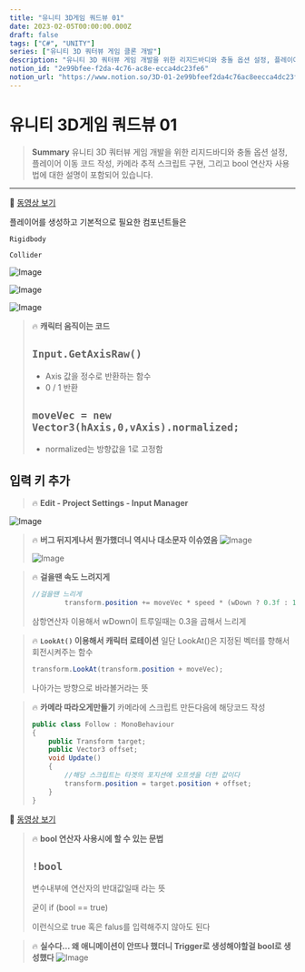 ```yaml
---
title: "유니티 3D게임 쿼드뷰 01"
date: 2023-02-05T00:00:00.000Z
draft: false
tags: ["C#", "UNITY"]
series: ["유니티 3D 쿼터뷰 게임 클론 개발"]
description: "유니티 3D 쿼터뷰 게임 개발을 위한 리지드바디와 충돌 옵션 설정, 플레이어 이동 코드 작성, 카메라 추적 스크립트 구현, 그리고 bool 연산자 사용법에 대한 설명이 포함되어 있습니다."
notion_id: "2e99bfee-f2da-4c76-ac8e-ecca4dc23fe6"
notion_url: "https://www.notion.so/3D-01-2e99bfeef2da4c76ac8eecca4dc23fe6"
---
```


# 유니티 3D게임 쿼드뷰 01

> **Summary**
> 유니티 3D 쿼터뷰 게임 개발을 위한 리지드바디와 충돌 옵션 설정, 플레이어 이동 코드 작성, 카메라 추적 스크립트 구현, 그리고 bool 연산자 사용법에 대한 설명이 포함되어 있습니다.

---

🎥 [동영상 보기](https://www.youtube.com/watch?v=WkMM7Uu2AoA&list=PLO-mt5Iu5TeYkrBzWKuTCl6IUm_bA6BKy&index=1)

플레이어를 생성하고 기본적으로 필요한 컴포넌트들은

`Rigidbody`

`Collider`

![Image](https://prod-files-secure.s3.us-west-2.amazonaws.com/09ccd4d5-876c-4bba-bbdf-cc77a0a11257/e25a54b7-090a-4341-a056-7fa56bbcc104/Untitled.png?X-Amz-Algorithm=AWS4-HMAC-SHA256&X-Amz-Content-Sha256=UNSIGNED-PAYLOAD&X-Amz-Credential=ASIAZI2LB4666CUGOJ2T%2F20250724%2Fus-west-2%2Fs3%2Faws4_request&X-Amz-Date=20250724T102356Z&X-Amz-Expires=3600&X-Amz-Security-Token=IQoJb3JpZ2luX2VjEAIaCXVzLXdlc3QtMiJHMEUCIHhk81pOEFcAUi3LajXyvyYHNaBuPxk5XGZoo2cpuK5JAiEA242WAx8U%2B0J%2B%2B82aIjDFa9C9asva1f443VC2gLygLVQq%2FwMIKhAAGgw2Mzc0MjMxODM4MDUiDG8bw%2Bc1xTUCd6G32SrcA2dfx5ZxzgJZtjm4gZH1Z%2BV17MGC44uOy6kLBd%2BJf1%2BqktLhnhGBzHYu9RWsxvp24tPa0QgqNm259Ww3nBwnuDZej8R%2B66DxXnY5zGYkFyNBWmOUSF%2Bqd9HzL4CEqW9XzKQ2%2FiIwHSEznRc13cMXC%2FEPLJ%2F7cJcUt1ACGAYt2YV89TE8ESEZkvfVH2c8%2FJ8lOgcK9OO%2BAccChVGotaJ0k6EOwquUD%2F3IPgRCRSSdNZ%2ByEo50EAlFtd%2BYXqpIzO%2BzeZ1EaYT2ocQSNMtldtvyKtSMcNbZgGbLWHDAjGDEwQQ0UYclAk%2FppFeOr7GA6TQtuc8McH5LvejwyEJC%2FlET8SMoFT2bnWU8MF89U4GDNt0cFoEa3K1BePpLERRaBYovydAuFdRUZt8pFEOa0%2FhpcPWRwC974%2B02MUKb8GQ94cEmXSoOSHKS5C9RMH8KDVdMN6sBcVb876A39RuV1Kx%2BcH7POFkHalbAmPUDtzY2aKP1QeeixB0CBt0FVhdQuMphLBIR6ESr34Fed9Ys0RBe6sPObqHFCy%2BTv2xT2sQpdM9DGFVEXY9ZhWTvroNuu8J7jojznzcbMCCrM0YRrwM6QtmZW2HlO%2FxZDM12f9FCRjp8lWT4Rmc4UVYDxyi2MJv1h8QGOqUBRVRV80taKZU11gusz74MX4JZRSjy2SBSgLer89W3Yn4m1njsS%2FrqY38%2FFLjubhdWEyKYpWSoNRcP%2BRw1PcxnsHY1rVnDwdVULP1w7W3FMw0X%2F7Ap62hTXHpixqDTNu3nQk3EA6CJDycZiXcVg7vFxvoieOQRvJTIFGpzwdaWVUN4vc6XhIH%2BdaFJW5R4lA%2BQAGT1Y5Yi2baR2jRGOnL8UoApOcpu&X-Amz-Signature=d4f9ba3ab1ac1d483fe0a2648a4bda3204e1df1e08f7e7f55fffaa08a3ee1805&X-Amz-SignedHeaders=host&x-amz-checksum-mode=ENABLED&x-id=GetObject)

![Image](https://prod-files-secure.s3.us-west-2.amazonaws.com/09ccd4d5-876c-4bba-bbdf-cc77a0a11257/cd28774a-ae2b-46c5-91c9-b4d16825172f/Untitled.png?X-Amz-Algorithm=AWS4-HMAC-SHA256&X-Amz-Content-Sha256=UNSIGNED-PAYLOAD&X-Amz-Credential=ASIAZI2LB4666CUGOJ2T%2F20250724%2Fus-west-2%2Fs3%2Faws4_request&X-Amz-Date=20250724T102356Z&X-Amz-Expires=3600&X-Amz-Security-Token=IQoJb3JpZ2luX2VjEAIaCXVzLXdlc3QtMiJHMEUCIHhk81pOEFcAUi3LajXyvyYHNaBuPxk5XGZoo2cpuK5JAiEA242WAx8U%2B0J%2B%2B82aIjDFa9C9asva1f443VC2gLygLVQq%2FwMIKhAAGgw2Mzc0MjMxODM4MDUiDG8bw%2Bc1xTUCd6G32SrcA2dfx5ZxzgJZtjm4gZH1Z%2BV17MGC44uOy6kLBd%2BJf1%2BqktLhnhGBzHYu9RWsxvp24tPa0QgqNm259Ww3nBwnuDZej8R%2B66DxXnY5zGYkFyNBWmOUSF%2Bqd9HzL4CEqW9XzKQ2%2FiIwHSEznRc13cMXC%2FEPLJ%2F7cJcUt1ACGAYt2YV89TE8ESEZkvfVH2c8%2FJ8lOgcK9OO%2BAccChVGotaJ0k6EOwquUD%2F3IPgRCRSSdNZ%2ByEo50EAlFtd%2BYXqpIzO%2BzeZ1EaYT2ocQSNMtldtvyKtSMcNbZgGbLWHDAjGDEwQQ0UYclAk%2FppFeOr7GA6TQtuc8McH5LvejwyEJC%2FlET8SMoFT2bnWU8MF89U4GDNt0cFoEa3K1BePpLERRaBYovydAuFdRUZt8pFEOa0%2FhpcPWRwC974%2B02MUKb8GQ94cEmXSoOSHKS5C9RMH8KDVdMN6sBcVb876A39RuV1Kx%2BcH7POFkHalbAmPUDtzY2aKP1QeeixB0CBt0FVhdQuMphLBIR6ESr34Fed9Ys0RBe6sPObqHFCy%2BTv2xT2sQpdM9DGFVEXY9ZhWTvroNuu8J7jojznzcbMCCrM0YRrwM6QtmZW2HlO%2FxZDM12f9FCRjp8lWT4Rmc4UVYDxyi2MJv1h8QGOqUBRVRV80taKZU11gusz74MX4JZRSjy2SBSgLer89W3Yn4m1njsS%2FrqY38%2FFLjubhdWEyKYpWSoNRcP%2BRw1PcxnsHY1rVnDwdVULP1w7W3FMw0X%2F7Ap62hTXHpixqDTNu3nQk3EA6CJDycZiXcVg7vFxvoieOQRvJTIFGpzwdaWVUN4vc6XhIH%2BdaFJW5R4lA%2BQAGT1Y5Yi2baR2jRGOnL8UoApOcpu&X-Amz-Signature=7eee52b1869995e62ac534a5bca29889f06a8d8da36f7c6622f750f64c6d9088&X-Amz-SignedHeaders=host&x-amz-checksum-mode=ENABLED&x-id=GetObject)

![Image](https://prod-files-secure.s3.us-west-2.amazonaws.com/09ccd4d5-876c-4bba-bbdf-cc77a0a11257/3dee5859-7bcf-41fb-9694-be9a6ee40a00/Untitled.png?X-Amz-Algorithm=AWS4-HMAC-SHA256&X-Amz-Content-Sha256=UNSIGNED-PAYLOAD&X-Amz-Credential=ASIAZI2LB4666CUGOJ2T%2F20250724%2Fus-west-2%2Fs3%2Faws4_request&X-Amz-Date=20250724T102356Z&X-Amz-Expires=3600&X-Amz-Security-Token=IQoJb3JpZ2luX2VjEAIaCXVzLXdlc3QtMiJHMEUCIHhk81pOEFcAUi3LajXyvyYHNaBuPxk5XGZoo2cpuK5JAiEA242WAx8U%2B0J%2B%2B82aIjDFa9C9asva1f443VC2gLygLVQq%2FwMIKhAAGgw2Mzc0MjMxODM4MDUiDG8bw%2Bc1xTUCd6G32SrcA2dfx5ZxzgJZtjm4gZH1Z%2BV17MGC44uOy6kLBd%2BJf1%2BqktLhnhGBzHYu9RWsxvp24tPa0QgqNm259Ww3nBwnuDZej8R%2B66DxXnY5zGYkFyNBWmOUSF%2Bqd9HzL4CEqW9XzKQ2%2FiIwHSEznRc13cMXC%2FEPLJ%2F7cJcUt1ACGAYt2YV89TE8ESEZkvfVH2c8%2FJ8lOgcK9OO%2BAccChVGotaJ0k6EOwquUD%2F3IPgRCRSSdNZ%2ByEo50EAlFtd%2BYXqpIzO%2BzeZ1EaYT2ocQSNMtldtvyKtSMcNbZgGbLWHDAjGDEwQQ0UYclAk%2FppFeOr7GA6TQtuc8McH5LvejwyEJC%2FlET8SMoFT2bnWU8MF89U4GDNt0cFoEa3K1BePpLERRaBYovydAuFdRUZt8pFEOa0%2FhpcPWRwC974%2B02MUKb8GQ94cEmXSoOSHKS5C9RMH8KDVdMN6sBcVb876A39RuV1Kx%2BcH7POFkHalbAmPUDtzY2aKP1QeeixB0CBt0FVhdQuMphLBIR6ESr34Fed9Ys0RBe6sPObqHFCy%2BTv2xT2sQpdM9DGFVEXY9ZhWTvroNuu8J7jojznzcbMCCrM0YRrwM6QtmZW2HlO%2FxZDM12f9FCRjp8lWT4Rmc4UVYDxyi2MJv1h8QGOqUBRVRV80taKZU11gusz74MX4JZRSjy2SBSgLer89W3Yn4m1njsS%2FrqY38%2FFLjubhdWEyKYpWSoNRcP%2BRw1PcxnsHY1rVnDwdVULP1w7W3FMw0X%2F7Ap62hTXHpixqDTNu3nQk3EA6CJDycZiXcVg7vFxvoieOQRvJTIFGpzwdaWVUN4vc6XhIH%2BdaFJW5R4lA%2BQAGT1Y5Yi2baR2jRGOnL8UoApOcpu&X-Amz-Signature=6036adba667fa23e2ad0b5f877e00d84490bf9d91507af3a1ec5bac4622ec5df&X-Amz-SignedHeaders=host&x-amz-checksum-mode=ENABLED&x-id=GetObject)


> 🔥 ****캐릭터 움직이는 코드****
> ## `Input.GetAxisRaw()`
>
> - Axis 값을 정수로 반환하는 함수
> - 0 / 1 반환
>
> ## `moveVec = new Vector3(hAxis,0,vAxis).normalized;`
>
> - normalized는 방향값을 1로 고정함
>


## 입력 키 추가

> 🔥 **Edit - Project Settings - Input Manager**

![Image](https://prod-files-secure.s3.us-west-2.amazonaws.com/09ccd4d5-876c-4bba-bbdf-cc77a0a11257/0bcfa87f-6d14-47b3-bd5f-b57b48caf45f/Untitled.png?X-Amz-Algorithm=AWS4-HMAC-SHA256&X-Amz-Content-Sha256=UNSIGNED-PAYLOAD&X-Amz-Credential=ASIAZI2LB4666CUGOJ2T%2F20250724%2Fus-west-2%2Fs3%2Faws4_request&X-Amz-Date=20250724T102356Z&X-Amz-Expires=3600&X-Amz-Security-Token=IQoJb3JpZ2luX2VjEAIaCXVzLXdlc3QtMiJHMEUCIHhk81pOEFcAUi3LajXyvyYHNaBuPxk5XGZoo2cpuK5JAiEA242WAx8U%2B0J%2B%2B82aIjDFa9C9asva1f443VC2gLygLVQq%2FwMIKhAAGgw2Mzc0MjMxODM4MDUiDG8bw%2Bc1xTUCd6G32SrcA2dfx5ZxzgJZtjm4gZH1Z%2BV17MGC44uOy6kLBd%2BJf1%2BqktLhnhGBzHYu9RWsxvp24tPa0QgqNm259Ww3nBwnuDZej8R%2B66DxXnY5zGYkFyNBWmOUSF%2Bqd9HzL4CEqW9XzKQ2%2FiIwHSEznRc13cMXC%2FEPLJ%2F7cJcUt1ACGAYt2YV89TE8ESEZkvfVH2c8%2FJ8lOgcK9OO%2BAccChVGotaJ0k6EOwquUD%2F3IPgRCRSSdNZ%2ByEo50EAlFtd%2BYXqpIzO%2BzeZ1EaYT2ocQSNMtldtvyKtSMcNbZgGbLWHDAjGDEwQQ0UYclAk%2FppFeOr7GA6TQtuc8McH5LvejwyEJC%2FlET8SMoFT2bnWU8MF89U4GDNt0cFoEa3K1BePpLERRaBYovydAuFdRUZt8pFEOa0%2FhpcPWRwC974%2B02MUKb8GQ94cEmXSoOSHKS5C9RMH8KDVdMN6sBcVb876A39RuV1Kx%2BcH7POFkHalbAmPUDtzY2aKP1QeeixB0CBt0FVhdQuMphLBIR6ESr34Fed9Ys0RBe6sPObqHFCy%2BTv2xT2sQpdM9DGFVEXY9ZhWTvroNuu8J7jojznzcbMCCrM0YRrwM6QtmZW2HlO%2FxZDM12f9FCRjp8lWT4Rmc4UVYDxyi2MJv1h8QGOqUBRVRV80taKZU11gusz74MX4JZRSjy2SBSgLer89W3Yn4m1njsS%2FrqY38%2FFLjubhdWEyKYpWSoNRcP%2BRw1PcxnsHY1rVnDwdVULP1w7W3FMw0X%2F7Ap62hTXHpixqDTNu3nQk3EA6CJDycZiXcVg7vFxvoieOQRvJTIFGpzwdaWVUN4vc6XhIH%2BdaFJW5R4lA%2BQAGT1Y5Yi2baR2jRGOnL8UoApOcpu&X-Amz-Signature=2f47c319df88943b601955fa8eaa78c012b81b22779f1771a0d84b07ef088263&X-Amz-SignedHeaders=host&x-amz-checksum-mode=ENABLED&x-id=GetObject)


> 🔥 **버그 뒤지게나서 뭔가했더니 역시나 대소문자 이슈였음**
> ![Image](https://prod-files-secure.s3.us-west-2.amazonaws.com/09ccd4d5-876c-4bba-bbdf-cc77a0a11257/ed2a3af3-b755-49ea-886f-ad3a058f7819/Untitled.png?X-Amz-Algorithm=AWS4-HMAC-SHA256&X-Amz-Content-Sha256=UNSIGNED-PAYLOAD&X-Amz-Credential=ASIAZI2LB4665I3PCE3Y%2F20250724%2Fus-west-2%2Fs3%2Faws4_request&X-Amz-Date=20250724T102357Z&X-Amz-Expires=3600&X-Amz-Security-Token=IQoJb3JpZ2luX2VjEAIaCXVzLXdlc3QtMiJIMEYCIQCYL4IueGKwBFHaPLdua7UzdeInOhDA8EyIJ01BQOP3hwIhAMUoyS5DPJ4CGtQwpacBRa5zAaKxaa%2BY8FQEzb1KenH9Kv8DCCoQABoMNjM3NDIzMTgzODA1IgwZHL3KOuk1o20Hvykq3AOb%2F7XQRYiJY2bsl1LtnBSO%2BDNVvdMEy0SzKOP0FkEYnXOVpXasbpih4cd%2FR%2BgWJfyFU04BEZpjsIgU9iF6SUxehOG%2F3fy79zkXCK%2BQRdzhgk9uvLCzMA%2B7SisBtaNgy%2BYbKyVEB9eswmoHmViCY7IplNHJiQ1Wwz3ETMFdMBeVaF7HpagFsqDpMAKHA2ouxB6r1ZainHIZC9g9wqV0S6uw4E29939F2C2xSZEM9ch%2BW%2F7Ek1%2FlvJcWfp9CgQL%2FQdHtIDMQSex%2FfjoqGEk30Q4FIo8VxZ4PHfFH%2BKEN5%2Furkl4G9EZX%2FB1dck0HFl6L74qeckqvCKGIVVD4vXeJcZTyEuiGeQ9JA5JrnKxDDAyff2ykt5huKEEjfeywqgrb7XV11BdPy7nb6Zw3qowOJc4DfmtoRXfX5ZxdFiV5PQdsJN%2BEUBYNMv8RbjEVj4%2Fd9VKiCLj9qJ6OqRk0a1PzY9bu%2FkFHtg%2Bw0P%2FjlbLYxv4BBMmRvvXCtR7QWeiBGIw5YoWAgSWthtIGb%2F8DQqmcAsfjMaK%2B5HibsqtIPtTwRF8CSWWxdvga40cWzGoQgzhi1Jk%2FaFVLZzwB4kG7rSfQUeo%2BejQxGXoW1tXhgsZDHzxEYwzpOCtr%2FiIR0rWU4jCC9ofEBjqkAajjKq%2BfvBGUZlJFFgbMsn%2FIGG1RHaJwUUT%2BUa4SCqFQNpngV%2BdwovWy4vJtbC%2FDQ5gEe%2BHuF%2FpKBtmfhSTkTMBMu6Kc7h3EFXXhouaR5dzRbVtvKAi3wcVlRUblJtqQfaeyrMj6MGcpKXKrBXCnovjaovF3%2B3CENMGpWhi1BkEO9IS1weqtU07%2FHCxSlY4oIeaB9AHI6sZjroHjWlnXGHbnkupX&X-Amz-Signature=5f953329b3183d1a1f22c83443787afad2f26886c30acdfb3932a3eb671854bb&X-Amz-SignedHeaders=host&x-amz-checksum-mode=ENABLED&x-id=GetObject)
>
> ![Image](https://prod-files-secure.s3.us-west-2.amazonaws.com/09ccd4d5-876c-4bba-bbdf-cc77a0a11257/2e7e5d04-920d-47d4-9192-985b409d32b2/Untitled.png?X-Amz-Algorithm=AWS4-HMAC-SHA256&X-Amz-Content-Sha256=UNSIGNED-PAYLOAD&X-Amz-Credential=ASIAZI2LB4665I3PCE3Y%2F20250724%2Fus-west-2%2Fs3%2Faws4_request&X-Amz-Date=20250724T102357Z&X-Amz-Expires=3600&X-Amz-Security-Token=IQoJb3JpZ2luX2VjEAIaCXVzLXdlc3QtMiJIMEYCIQCYL4IueGKwBFHaPLdua7UzdeInOhDA8EyIJ01BQOP3hwIhAMUoyS5DPJ4CGtQwpacBRa5zAaKxaa%2BY8FQEzb1KenH9Kv8DCCoQABoMNjM3NDIzMTgzODA1IgwZHL3KOuk1o20Hvykq3AOb%2F7XQRYiJY2bsl1LtnBSO%2BDNVvdMEy0SzKOP0FkEYnXOVpXasbpih4cd%2FR%2BgWJfyFU04BEZpjsIgU9iF6SUxehOG%2F3fy79zkXCK%2BQRdzhgk9uvLCzMA%2B7SisBtaNgy%2BYbKyVEB9eswmoHmViCY7IplNHJiQ1Wwz3ETMFdMBeVaF7HpagFsqDpMAKHA2ouxB6r1ZainHIZC9g9wqV0S6uw4E29939F2C2xSZEM9ch%2BW%2F7Ek1%2FlvJcWfp9CgQL%2FQdHtIDMQSex%2FfjoqGEk30Q4FIo8VxZ4PHfFH%2BKEN5%2Furkl4G9EZX%2FB1dck0HFl6L74qeckqvCKGIVVD4vXeJcZTyEuiGeQ9JA5JrnKxDDAyff2ykt5huKEEjfeywqgrb7XV11BdPy7nb6Zw3qowOJc4DfmtoRXfX5ZxdFiV5PQdsJN%2BEUBYNMv8RbjEVj4%2Fd9VKiCLj9qJ6OqRk0a1PzY9bu%2FkFHtg%2Bw0P%2FjlbLYxv4BBMmRvvXCtR7QWeiBGIw5YoWAgSWthtIGb%2F8DQqmcAsfjMaK%2B5HibsqtIPtTwRF8CSWWxdvga40cWzGoQgzhi1Jk%2FaFVLZzwB4kG7rSfQUeo%2BejQxGXoW1tXhgsZDHzxEYwzpOCtr%2FiIR0rWU4jCC9ofEBjqkAajjKq%2BfvBGUZlJFFgbMsn%2FIGG1RHaJwUUT%2BUa4SCqFQNpngV%2BdwovWy4vJtbC%2FDQ5gEe%2BHuF%2FpKBtmfhSTkTMBMu6Kc7h3EFXXhouaR5dzRbVtvKAi3wcVlRUblJtqQfaeyrMj6MGcpKXKrBXCnovjaovF3%2B3CENMGpWhi1BkEO9IS1weqtU07%2FHCxSlY4oIeaB9AHI6sZjroHjWlnXGHbnkupX&X-Amz-Signature=7c2009c950f03821d1e33c851b1ef3dc34c9efea40d196c6d8f44d975683cf5f&X-Amz-SignedHeaders=host&x-amz-checksum-mode=ENABLED&x-id=GetObject)
>
>
>

> 🔥 **걸을땐 속도 느려지게**
> ```c#
> //걸을땐 느리게
>         transform.position += moveVec * speed * (wDown ? 0.3f : 1f) * Time.deltaTime;
> ```
>
> 삼항연산자 이용해서 wDown이 트루일때는 0.3을 곱해서 느리게
>
>

> 🔥 **`LookAt()` 이용해서 캐릭터 로테이션**
> 일단 LookAt()은 지정된 벡터를 향해서 회전시켜주는 함수
>
> ```c#
> transform.LookAt(transform.position + moveVec);
> ```
>
> 나아가는 방향으로 바라볼거라는 뜻
>
>

> 🔥 **카메라 따라오게만들기**
> 카메라에 스크립트 만든다음에 해당코드 작성
>
> ```c#
> public class Follow : MonoBehaviour
> {
>     public Transform target;
>     public Vector3 offset;
>     void Update()
>     {
>         //해당 스크립트는 타겟의 포지션에 오프셋을 더한 값이다
>         transform.position = target.position + offset;
>     }
> }
> ```
>
>

🎥 [동영상 보기](https://www.youtube.com/watch?v=eZ8Dm809j4c&list=PLO-mt5Iu5TeYkrBzWKuTCl6IUm_bA6BKy&index=3)

> 🔥 **bool 연산자 사용시에 할 수 있는 문법**
> ## `!bool`
>
> 변수내부에 연산자의 반대값일때 라는 뜻
>
> 굳이 if (bool == true)
>
> 이런식으로 true 혹은 falus를 입력해주지 않아도 된다
>
>

> 🔥 **실수다… 왜 애니메이션이 안뜨나 했더니 Trigger로 생성해야할걸 bool로 생성했다**
> ![Image](https://prod-files-secure.s3.us-west-2.amazonaws.com/09ccd4d5-876c-4bba-bbdf-cc77a0a11257/fc80bb37-ad25-42a8-b70d-698649f550e3/Untitled.png?X-Amz-Algorithm=AWS4-HMAC-SHA256&X-Amz-Content-Sha256=UNSIGNED-PAYLOAD&X-Amz-Credential=ASIAZI2LB4665OVEF3ZQ%2F20250724%2Fus-west-2%2Fs3%2Faws4_request&X-Amz-Date=20250724T102358Z&X-Amz-Expires=3600&X-Amz-Security-Token=IQoJb3JpZ2luX2VjEAIaCXVzLXdlc3QtMiJGMEQCIF5ENz696qBu1dOjRkIQa%2Fm4bzdnWlruHH2uq7n4pFNdAiB8e7468s968STvy6s36oJjXv26EyzHqHdufcCx62Hl8Sr%2FAwgqEAAaDDYzNzQyMzE4MzgwNSIMUsDKZohLJCNyIqjuKtwDYO5hBcLNJZAG1nQFp3QOUTJRLLodWo9rULo2pK0Ayx8x7k3oXQ50bieHpJLLfNl%2FC8gxt%2FyTJyoLNdf6aATMPUbA1oF6sp8O3cI6P%2BA76UWMSEzILRi0DMrV%2BWCjBlGL52nNNUdK8V5DlMuXobFzgh5S64LHXNNfZGJlaVZtepLDePE%2B0j1n%2FowzTJ%2FUYDynqQkGzJEgBqMHF4bcvd%2ByfhabWhIUMgsR41dZrcfp8IPmZ2k7tXE1XfACR75bdscngFeTS9UIRXuKOyWbmQa7DkRb4yagq8MSvC%2Fsw8v3UU1W7wIrBkXKg%2BEs68RkI1NNwQGUU0Q3IkP02sqHj9WLAPMyqmzyqGM16gVdHWNQTFDdKDma5L%2Bs5KfThF7pUd3T7XQqju37g4oe397HHkyT5IrWKdj5f75GAEb18vcWR%2FrHaAc4XaVAdWwx1DKVQY0ZRcW8uMisS%2BP0ilcN6aRS%2Br3nHqc4Sn3C88S9cHOfRjlf41q8hQe6ueaJFhd0ba17FWgqTEKYssWecSeZk1%2FfsYvSAwVOkfBGzOjm7qY4yJ3DwPM9q6zpMYFUAjq500V7iTvLipc3zJYHEafXrsza2hju45uT525J5JEYAAmpAO9ry38xCjBmBdY2GdwwgfaHxAY6pgFquokNlELwcGhTnZgy%2BOCQIRbaeqHkQBer3YiygTojT0WdmwmoWtLaRakHBM32ktFE0JDTRg6f24LK9aCzhVu05rPa3i2lHgV1EWLYK5i1XoVBdhbvxhdGZxDCIWtOX3UtEf4ekdd4afToAYa%2FBusZWfW7Cq8CgNtCUDil%2B2MgAIp9eoNATjTeU2sy%2FrwiA6dLSm9wBLT37XewxH2YK%2Fduvc7WcX4S&X-Amz-Signature=5c1019073f8554a92645b149a7a26c0edb6c677292108db29b951d73fedbeae1&X-Amz-SignedHeaders=host&x-amz-checksum-mode=ENABLED&x-id=GetObject)
>
>

